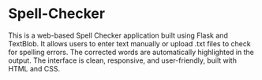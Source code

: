 # Spell-Checker
This is a web-based Spell Checker application built using Flask and TextBlob. It allows users to enter text manually or upload .txt files to check for spelling errors. The corrected words are automatically highlighted in the output. The interface is clean, responsive, and user-friendly, built with HTML and CSS.
